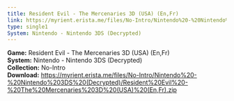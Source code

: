 ```yaml
---
title: Resident Evil - The Mercenaries 3D (USA) (En,Fr)
link: https://myrient.erista.me/files/No-Intro/Nintendo%20-%20Nintendo%203DS%20(Decrypted)/Resident%20Evil%20-%20The%20Mercenaries%203D%20(USA)%20(En,Fr).zip
type: single1
System: Nintendo - Nintendo 3DS (Decrypted)
---
```

<b>Game:</b> Resident Evil - The Mercenaries 3D (USA) (En,Fr)<br>
<b>System:</b> Nintendo - Nintendo 3DS (Decrypted)<br>
<b>Collection:</b> No-Intro<br>
<b>Download:</b> https://myrient.erista.me/files/No-Intro/Nintendo%20-%20Nintendo%203DS%20(Decrypted)/Resident%20Evil%20-%20The%20Mercenaries%203D%20(USA)%20(En,Fr).zip
